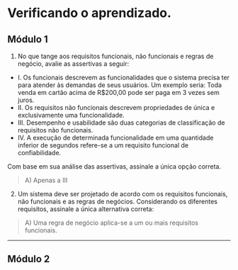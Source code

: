 # Verificando o aprendizado.
## Módulo 1
1. No que tange aos requisitos funcionais, não funcionais e regras de negócio, avalie as assertivas a seguir:

* I. Os funcionais descrevem as funcionalidades que o sistema precisa ter para atender às demandas de seus usuários. Um exemplo seria: Toda venda em cartão acima de R$200,00 pode ser paga em 3 vezes sem juros.
* II. Os requisitos não funcionais descrevem propriedades de única e exclusivamente uma funcionalidade.
* III. Desempenho e usabilidade são duas categorias de classificação de requisitos não funcionais.
* IV. A execução de determinada funcionalidade em uma quantidade inferior de segundos refere-se a um requisito funcional de confiabilidade.

Com base em sua análise das assertivas, assinale a única opção correta.
> A) Apenas a III
2. Um sistema deve ser projetado de acordo com os requisitos funcionais, não funcionais e as regras de negócios. Considerando os diferentes requisitos, assinale a única alternativa correta:
> A) Uma regra de negócio aplica-se a um ou mais requisitos funcionais.
---
## Módulo 2
